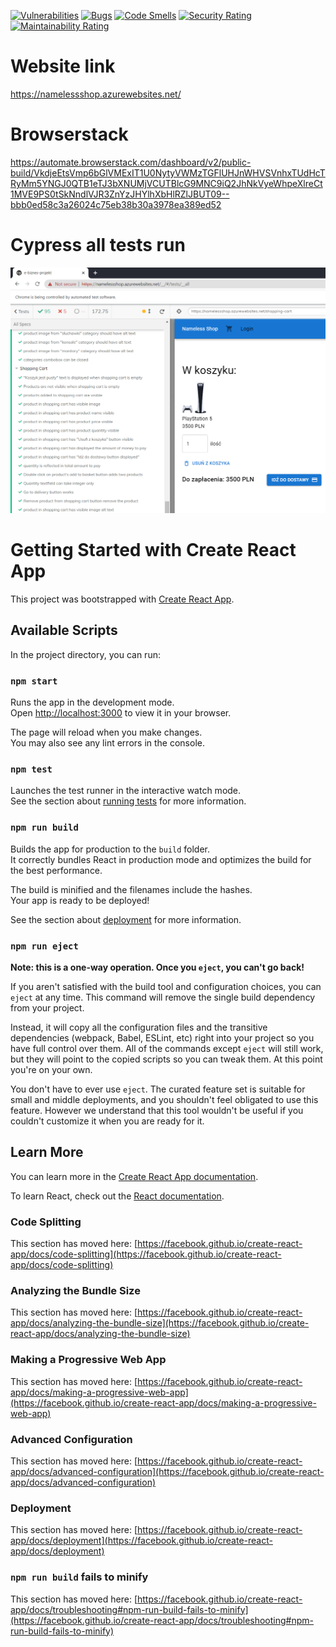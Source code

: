 [![Vulnerabilities](https://sonarcloud.io/api/project_badges/measure?project=MarcinChamera_e-biznes-projekt&metric=vulnerabilities)](https://sonarcloud.io/summary/new_code?id=MarcinChamera_e-biznes-projekt)
[![Bugs](https://sonarcloud.io/api/project_badges/measure?project=MarcinChamera_e-biznes-projekt&metric=bugs)](https://sonarcloud.io/summary/new_code?id=MarcinChamera_e-biznes-projekt)
[![Code Smells](https://sonarcloud.io/api/project_badges/measure?project=MarcinChamera_e-biznes-projekt&metric=code_smells)](https://sonarcloud.io/summary/new_code?id=MarcinChamera_e-biznes-projekt)
[![Security Rating](https://sonarcloud.io/api/project_badges/measure?project=MarcinChamera_e-biznes-projekt&metric=security_rating)](https://sonarcloud.io/summary/new_code?id=MarcinChamera_e-biznes-projekt)
[![Maintainability Rating](https://sonarcloud.io/api/project_badges/measure?project=MarcinChamera_e-biznes-projekt&metric=sqale_rating)](https://sonarcloud.io/summary/new_code?id=MarcinChamera_e-biznes-projekt)

# Website link
https://namelessshop.azurewebsites.net/

# Browserstack
https://automate.browserstack.com/dashboard/v2/public-build/VkdjeEtsVmp6bGlVMExIT1U0NytyVWMzTGFlUHJnWHVSVnhxTUdHcTRyMm5YNGJ0QTB1eTJ3bXNUMjVCUTBlcG9MNC9iQ2JhNkVyeWhpeXlreCt1MVE9PS0tSkNndlVJR3ZnYzJHYlhXbHlRZlJBUT09--bbb0ed58c3a26024c75eb38b30a3978ea389ed52

# Cypress all tests run
![Cypress run all tests result screenshot (95/100 passed)](cypress_results.png "Cypress results image")

# Getting Started with Create React App

This project was bootstrapped with [Create React App](https://github.com/facebook/create-react-app).

## Available Scripts

In the project directory, you can run:

### `npm start`

Runs the app in the development mode.\
Open [http://localhost:3000](http://localhost:3000) to view it in your browser.

The page will reload when you make changes.\
You may also see any lint errors in the console.

### `npm test`

Launches the test runner in the interactive watch mode.\
See the section about [running tests](https://facebook.github.io/create-react-app/docs/running-tests) for more information.

### `npm run build`

Builds the app for production to the `build` folder.\
It correctly bundles React in production mode and optimizes the build for the best performance.

The build is minified and the filenames include the hashes.\
Your app is ready to be deployed!

See the section about [deployment](https://facebook.github.io/create-react-app/docs/deployment) for more information.

### `npm run eject`

**Note: this is a one-way operation. Once you `eject`, you can't go back!**

If you aren't satisfied with the build tool and configuration choices, you can `eject` at any time. This command will remove the single build dependency from your project.

Instead, it will copy all the configuration files and the transitive dependencies (webpack, Babel, ESLint, etc) right into your project so you have full control over them. All of the commands except `eject` will still work, but they will point to the copied scripts so you can tweak them. At this point you're on your own.

You don't have to ever use `eject`. The curated feature set is suitable for small and middle deployments, and you shouldn't feel obligated to use this feature. However we understand that this tool wouldn't be useful if you couldn't customize it when you are ready for it.

## Learn More

You can learn more in the [Create React App documentation](https://facebook.github.io/create-react-app/docs/getting-started).

To learn React, check out the [React documentation](https://reactjs.org/).

### Code Splitting

This section has moved here: [https://facebook.github.io/create-react-app/docs/code-splitting](https://facebook.github.io/create-react-app/docs/code-splitting)

### Analyzing the Bundle Size

This section has moved here: [https://facebook.github.io/create-react-app/docs/analyzing-the-bundle-size](https://facebook.github.io/create-react-app/docs/analyzing-the-bundle-size)

### Making a Progressive Web App

This section has moved here: [https://facebook.github.io/create-react-app/docs/making-a-progressive-web-app](https://facebook.github.io/create-react-app/docs/making-a-progressive-web-app)

### Advanced Configuration

This section has moved here: [https://facebook.github.io/create-react-app/docs/advanced-configuration](https://facebook.github.io/create-react-app/docs/advanced-configuration)

### Deployment

This section has moved here: [https://facebook.github.io/create-react-app/docs/deployment](https://facebook.github.io/create-react-app/docs/deployment)

### `npm run build` fails to minify

This section has moved here: [https://facebook.github.io/create-react-app/docs/troubleshooting#npm-run-build-fails-to-minify](https://facebook.github.io/create-react-app/docs/troubleshooting#npm-run-build-fails-to-minify)
